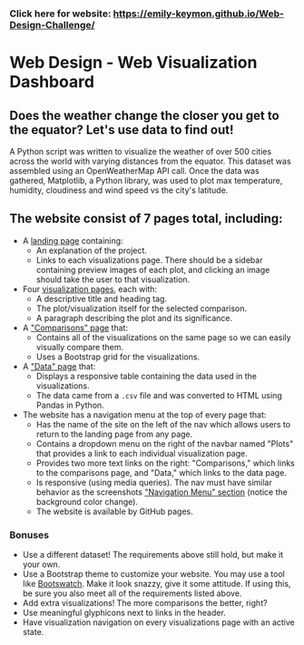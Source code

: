 ### Click here for website:  https://emily-keymon.github.io/Web-Design-Challenge/

# Web Design - Web Visualization Dashboard

## Does the weather change the closer you get to the equator? Let's use data to find out! 
A Python script was written to visualize the weather of over 500 cities across the world with varying distances from the equator. 
This dataset was assembled using an OpenWeatherMap API call. 
Once the data was gathered, Matplotlib, a Python library, was used to plot max temperature, humidity, cloudiness and wind speed vs the city's latitude. 

## The website consist of 7 pages total, including:

* A [landing page](#landing-page) containing:
  * An explanation of the project.
  * Links to each visualizations page. There should be a sidebar containing preview images of each plot, and clicking an image should take the user to that visualization.
* Four [visualization pages](#visualization-pages), each with:
  * A descriptive title and heading tag.
  * The plot/visualization itself for the selected comparison.
  * A paragraph describing the plot and its significance.
* A ["Comparisons" page](#comparisons-page) that:
  * Contains all of the visualizations on the same page so we can easily visually compare them.
  * Uses a Bootstrap grid for the visualizations.
* A ["Data" page](#data-page) that:
  * Displays a responsive table containing the data used in the visualizations.
  * The data came from a `.csv` file and was converted to HTML using Pandas in Python.
* The website has a navigation menu at the top of every page that:
  * Has the name of the site on the left of the nav which allows users to return to the landing page from any page.
  * Contains a dropdown menu on the right of the navbar named "Plots" that provides a link to each individual visualization page.
  * Provides two more text links on the right: "Comparisons," which links to the comparisons page, and "Data," which links to the data page.
  * Is responsive (using media queries). The nav must have similar behavior as the screenshots ["Navigation Menu" section](#navigation-menu) (notice the background color change).
  * The website is available by GitHub pages.

### Bonuses

* Use a different dataset! The requirements above still hold, but make it your own.
* Use a Bootstrap theme to customize your website. You may use a tool like [Bootswatch](https://bootswatch.com/). Make it look snazzy, give it some attitude. If using this, be sure you also meet all of the requirements listed above.
* Add extra visualizations! The more comparisons the better, right?
* Use meaningful glyphicons next to links in the header.
* Have visualization navigation on every visualizations page with an active state. 
